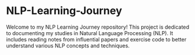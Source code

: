 # NLP-Learning-Journey
Welcome to my NLP Learning Journey repository! This project is dedicated to documenting my studies in Natural Language Processing (NLP). It includes reading notes from influential papers and exercise code to better understand various NLP concepts and techniques.
